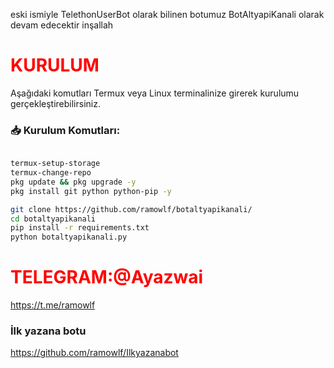 eski ismiyle TelethonUserBot olarak bilinen botumuz BotAltyapiKanali olarak devam edecektir inşallah 

# <span style="color: red;">KURULUM</span>

Aşağıdaki komutları Termux veya Linux terminalinize girerek kurulumu gerçekleştirebilirsiniz.

### 📥 Kurulum Komutları:
```bash

termux-setup-storage
termux-change-repo
pkg update && pkg upgrade -y
pkg install git python python-pip -y

git clone https://github.com/ramowlf/botaltyapikanali/
cd botaltyapikanali
pip install -r requirements.txt
python botaltyapikanali.py

```
# <span style="color: red;">TELEGRAM:@Ayazwai</span>

https://t.me/ramowlf


### İlk yazana botu

https://github.com/ramowlf/Ilkyazanabot
